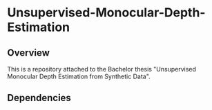 # Unsupervised-Monocular-Depth-Estimation

## Overview 

This is a repository attached to the Bachelor thesis "Unsupervised Monocular Depth Estimation from Synthetic Data".

## Dependencies 

